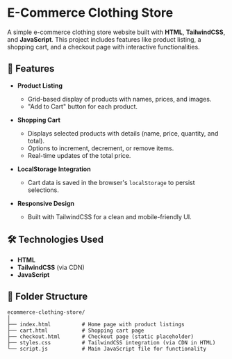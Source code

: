 # E-Commerce Clothing Store

A simple e-commerce clothing store website built with **HTML**, **TailwindCSS**, and **JavaScript**. This project includes features like product listing, a shopping cart, and a checkout page with interactive functionalities.

## 🚀 Features

- **Product Listing**
  - Grid-based display of products with names, prices, and images.
  - "Add to Cart" button for each product.

- **Shopping Cart**
  - Displays selected products with details (name, price, quantity, and total).
  - Options to increment, decrement, or remove items.
  - Real-time updates of the total price.

- **LocalStorage Integration**
  - Cart data is saved in the browser's `localStorage` to persist selections.

- **Responsive Design**
  - Built with TailwindCSS for a clean and mobile-friendly UI.

## 🛠️ Technologies Used

- **HTML**
- **TailwindCSS** (via CDN)
- **JavaScript**

## 📂 Folder Structure

```plaintext
ecommerce-clothing-store/
│
├── index.html          # Home page with product listings
├── cart.html           # Shopping cart page
├── checkout.html       # Checkout page (static placeholder)
├── styles.css          # TailwindCSS integration (via CDN in HTML)
└── script.js           # Main JavaScript file for functionality
